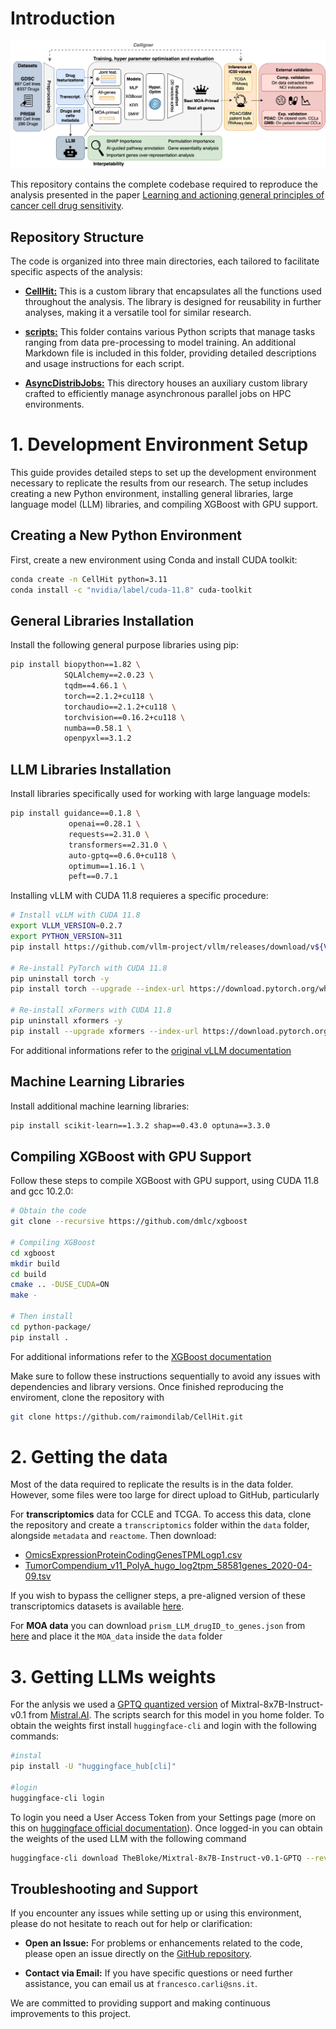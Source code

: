 # Introduction

![Workflow](learning_workflow.png)

This repository contains the complete codebase required to reproduce the analysis presented in the paper [Learning and actioning general principles of cancer cell drug sensitivity](https://www.biorxiv.org/content/10.1101/2024.03.28.586783v2.article-metrics).

## Repository Structure

The code is organized into three main directories, each tailored to facilitate specific aspects of the analysis:

- [**CellHit:**](https://github.com/mr-fcharles/CellHit/tree/master/CellHit) This is a custom library that encapsulates all the functions used throughout the analysis. The library is designed for reusability in further analyses, making it a versatile tool for similar research.

- [**scripts:**](https://github.com/mr-fcharles/CellHit/tree/master/scripts) This folder contains various Python scripts that manage tasks ranging from data pre-processing to model training. An additional Markdown file is included in this folder, providing detailed descriptions and usage instructions for each script.

- [**AsyncDistribJobs:**](https://github.com/mr-fcharles/CellHit/tree/master/AsyncDistribJobs) This directory houses an auxiliary custom library crafted to efficiently manage asynchronous parallel jobs on HPC environments.

# 1. Development Environment Setup

This guide provides detailed steps to set up the development environment necessary to replicate the results from our research. The setup includes creating a new Python environment, installing general libraries, large language model (LLM) libraries, and compiling XGBoost with GPU support.

## Creating a New Python Environment

First, create a new environment using Conda and install CUDA toolkit:

```bash
conda create -n CellHit python=3.11
conda install -c "nvidia/label/cuda-11.8" cuda-toolkit
```

## General Libraries Installation

Install the following general purpose libraries using pip:

```bash
pip install biopython==1.82 \
			SQLAlchemy==2.0.23 \
			tqdm==4.66.1 \
			torch==2.1.2+cu118 \
			torchaudio==2.1.2+cu118 \
			torchvision==0.16.2+cu118 \
			numba==0.58.1 \
            openpyxl==3.1.2
```

## LLM Libraries Installation

Install libraries specifically used for working with large language models:

```bash
pip install guidance==0.1.8 \
             openai==0.28.1 \
             requests==2.31.0 \
             transformers==2.31.0 \
             auto-gptq==0.6.0+cu118 \
             optimum==1.16.1 \
             peft==0.7.1
```

Installing vLLM with CUDA 11.8 requieres a specific procedure:

```bash
# Install vLLM with CUDA 11.8
export VLLM_VERSION=0.2.7
export PYTHON_VERSION=311
pip install https://github.com/vllm-project/vllm/releases/download/v${VLLM_VERSION}/vllm-${VLLM_VERSION}+cu118-cp${PYTHON_VERSION}-cp${PYTHON_VERSION}-manylinux1_x86_64.whl

# Re-install PyTorch with CUDA 11.8
pip uninstall torch -y
pip install torch --upgrade --index-url https://download.pytorch.org/whl/cu118

# Re-install xFormers with CUDA 11.8
pip uninstall xformers -y
pip install --upgrade xformers --index-url https://download.pytorch.org/whl/cu118
```

For additional informations refer to the [original vLLM documentation](https://docs.vllm.ai/en/v0.2.7/)

## Machine Learning Libraries

Install additional machine learning libraries:

```bash
pip install scikit-learn==1.3.2 shap==0.43.0 optuna==3.3.0 
```

## Compiling XGBoost with GPU Support

Follow these steps to compile XGBoost with GPU support, using CUDA 11.8 and gcc 10.2.0:

```bash
# Obtain the code
git clone --recursive https://github.com/dmlc/xgboost

# Compiling XGBoost
cd xgboost
mkdir build
cd build
cmake .. -DUSE_CUDA=ON
make -

# Then install
cd python-package/
pip install .
```

For additional informations refer to the [XGBoost documentation](https://xgboost.readthedocs.io/en/latest/build.html)


Make sure to follow these instructions sequentially to avoid any issues with dependencies and library versions. Once finished reproducing the enviroment, clone the repository with 

```bash
git clone https://github.com/raimondilab/CellHit.git
```

# 2. Getting the data

Most of the data required to replicate the results is in the data folder. However, some files were too large for direct upload to GitHub, particularly 

For **transcriptomics** data for CCLE and TCGA. To access this data, clone the repository and create a `transcriptomics` folder within the `data` folder, alongside `metadata` and `reactome`. Then download:

- [OmicsExpressionProteinCodingGenesTPMLogp1.csv](https://depmap.org/portal/download/all/)
- [TumorCompendium_v11_PolyA_hugo_log2tpm_58581genes_2020-04-09.tsv](https://xenabrowser.net/datapages/?dataset=TumorCompendium_v11_PolyA_hugo_log2tpm_58581genes_2020-04-09.tsv&host=https%3A%2F%2Fxena.treehouse.gi.ucsc.edu%3A443)

If you wish to bypass the celligner steps, a pre-aligned version of these transcriptomics datasets is available [here](https://drive.google.com/file/d/1fJZaoqUvqa93S7SzQ7NNvDkSsnwpffEh/view?usp=sharing).

For **MOA data** you can download `prism_LLM_drugID_to_genes.json` from [here](https://drive.google.com/file/d/1KI4VBgF__txb6LLmeFYGZ6CusuAsqiGl/view?usp=sharing) and place it the `MOA_data` inside the `data` folder


# 3. Getting LLMs weights

For the anlysis we used a [GPTQ quantized version](https://huggingface.co/TheBloke/Mixtral-8x7B-Instruct-v0.1-GPTQ) of Mixtral-8x7B-Instruct-v0.1 from [Mistral.AI](https://mistral.ai). The scripts search for this model in you home folder. To obtain the weights first install `huggingface-cli` and login with the following commands:

```bash
#instal
pip install -U "huggingface_hub[cli]"

#login
huggingface-cli login
```
To login you need a User Access Token from your Settings page (more on this on [huggingface official documentation](https://huggingface.co/docs/hub/security-tokens)). Once logged-in you can obtain the weights of the used LLM with the following command

```bash
huggingface-cli download TheBloke/Mixtral-8x7B-Instruct-v0.1-GPTQ --revision gptq-4bit-32g-actorder_True --local-dir <your_home_folder>
```

## Troubleshooting and Support

If you encounter any issues while setting up or using this environment, please do not hesitate to reach out for help or clarification:

- **Open an Issue:** For problems or enhancements related to the code, please open an issue directly on the [GitHub repository](https://github.com/mr-fcharles/CellHit/issues).

- **Contact via Email:** If you have specific questions or need further assistance, you can email us at `francesco.carli@sns.it`.

We are committed to providing support and making continuous improvements to this project.